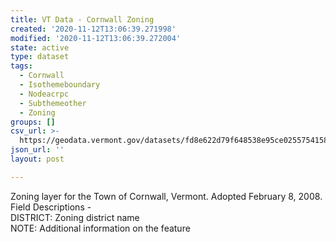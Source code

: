 ```yaml
---
title: VT Data - Cornwall Zoning
created: '2020-11-12T13:06:39.271998'
modified: '2020-11-12T13:06:39.272004'
state: active
type: dataset
tags:
  - Cornwall
  - Isothemeboundary
  - Nodeacrpc
  - Subthemeother
  - Zoning
groups: []
csv_url: >-
  https://geodata.vermont.gov/datasets/fd8e622d79f648538e95ce0255754158_0.csv?outSR=%7B%22latestWkid%22%3A3857%2C%22wkid%22%3A102100%7D
json_url: ''
layout: post

---
```

<div>Zoning layer for the Town of Cornwall, Vermont. Adopted February 8, 2008.</div><div>Field Descriptions -<br />DISTRICT: Zoning district name<br />NOTE: Additional information on the feature<br /></div>
